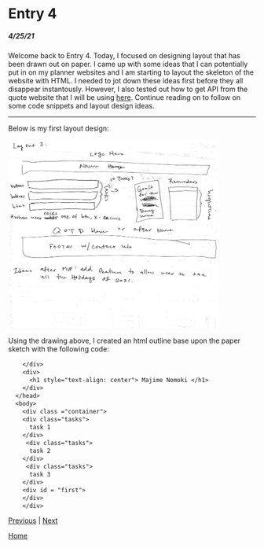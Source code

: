 # Entry 4
##### 4/25/21

Welcome back to Entry 4. Today, I focused on designing layout that has been drawn out on paper. I came up with some ideas that I can potentially put in on my planner websites and I am starting to layout the skeleton of the website with HTML. I needed to jot down these ideas first before they all disappear instantously. However, I also tested out how to get API from the quote website that I will be using [here](https://rapidapi.com/ipworld/api/quotes-inspirational-quotes-motivational-quotes). Continue reading on to follow on some code snippets and layout design ideas.
<hr>

Below is my first layout design: <br>

<img src="plannerDesign2" alt="img2" width="430" style="vertical-align:center"/> <br>

Using the drawing above, I created an html outline base upon the paper sketch with the following code:
```<img src="" alt="logo"/>
    </div>
    <div>
      <h1 style="text-align: center"> Majime Nomoki </h1>
    </div>
  </head>
  <body>
    <div class ="container">
    <div class="tasks">
      task 1
    </div>
     <div class="tasks">
      task 2
    </div>
     <div class="tasks">
      task 3
    </div>
    <div id = "first">
    </div>
    </div>
```
[Previous](entry03.md) | [Next](entry05.md)

[Home](../README.md)
